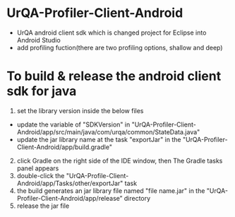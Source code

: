 # UrQA-Profiler-Client-Android
- UrQA android client sdk which is changed project for Eclipse into Android Studio
- add profiling fuction(there are two profiling options, shallow and deep)

# To build & release the android client sdk for java
1. set the library version inside the below files
 - update the variable of "SDKVersion" in "UrQA-Profiler-Client-Android/app/src/main/java/com/urqa/common/StateData.java"
 - update the jar library name at the task "exportJar" in the "UrQA-Profiler-Client-Android/app/build.gradle"
2. click Gradle on the right side of the IDE window, then The Gradle tasks panel appears
3. double-click the "UrQA-Profile-Client-Android/app/Tasks/other/exportJar" task
4. the build generates an jar library file named "file name.jar" in the "UrQA-Profiler-Client-Android/app/release” directory
5. release the jar file


